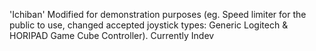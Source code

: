 ﻿'Ichiban' Modified for demonstration purposes (eg. Speed limiter for the public to use, changed accepted joystick types: Generic Logitech & HORIPAD Game Cube Controller). Currently Indev
